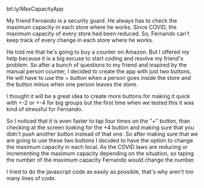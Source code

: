 bit.ly/MaxCapacityApp

My friend Fernando is a security guard. He always has to check the maximum capacity in each store where he works. Since COVID, the maximum capacity of every store had been reduced. So, Fernando can't keep track of every change in each store where he works.

He told me that he's going to buy a counter on Amazon. But I offered my help because it is a big excuse to start coding and resolve my friend's problem.
So after a bunch of questions to my friend and inspired by the manual person counter, I decided to create the app with just two buttons. He will have to use the + button when a person goes inside the store and the button minus when one person leaves the store.

I thought it will be a great idea to create more buttons for making it quick with +-2 or +-4 for big groups but the first time when we tested this it was kind of stressful for Fernando.

So I noticed that it is even faster to tap four times on the "+" button, than checking at the screen looking for the +4 button and making sure that you didn't push another button instead of that one.
So after making sure that we are going to use these two buttons I decided to have the option to change the maximum capacity in each local. As the COVID laws are reducing or incrementing the maximum capacity depending on the situation, so taping the number of the maximum capacity Fernando would change the number.

I tried to do the javascript code as easily as possible, that's why aren't too many lines of code.
